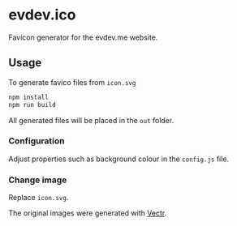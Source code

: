 # evdev.ico

Favicon generator for the evdev.me website.

## Usage

To generate favico files from `icon.svg`

```sh
npm install
npm run build
```

All generated files will be placed in the `out` folder.

### Configuration

Adjust properties such as background colour in the `config.js` file.

### Change image

Replace `icon.svg`.

The original images were generated with [Vectr](https://vectr.com/).